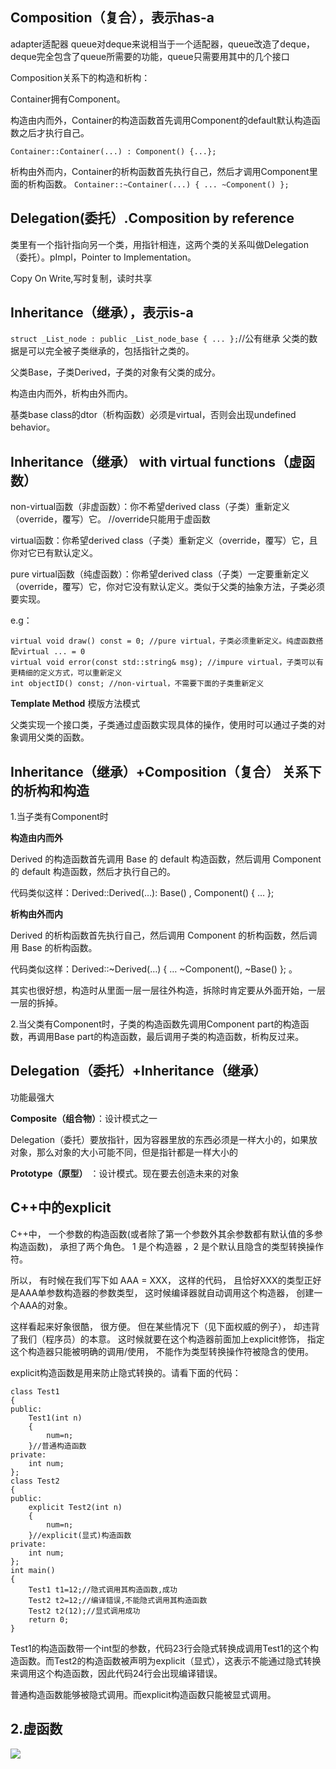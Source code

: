 ## Composition（复合），表示has-a ##
adapter适配器 queue对deque来说相当于一个适配器，queue改造了deque，deque完全包含了queue所需要的功能，queue只需要用其中的几个接口

Composition关系下的构造和析构：

Container拥有Component。

构造由内而外，Container的构造函数首先调用Component的default默认构造函数之后才执行自己。

```Container::Container(...) : Component() {...};```

析构由外而内，Container的析构函数首先执行自己，然后才调用Component里面的析构函数。
```Container::~Container(...) { ... ~Component() };```

## Delegation(委托）.Composition by reference ##
类里有一个指针指向另一个类，用指针相连，这两个类的关系叫做Delegation（委托）。pImpl，Pointer to Implementation。

Copy On Write,写时复制，读时共享

## Inheritance（继承），表示is-a ##
```struct _List_node : public _List_node_base { ... };```//公有继承
父类的数据是可以完全被子类继承的，包括指针之类的。

父类Base，子类Derived，子类的对象有父类的成分。

构造由内而外，析构由外而内。

基类base class的dtor（析构函数）必须是virtual，否则会出现undefined behavior。

## Inheritance（继承） with virtual functions（虚函数） ##
non-virtual函数（非虚函数）：你不希望derived class（子类）重新定义（override，覆写）它。 //override只能用于虚函数

virtual函数：你希望derived class（子类）重新定义（override，覆写）它，且你对它已有默认定义。

pure virtual函数（纯虚函数）：你希望derived class（子类）一定要重新定义（override，覆写）它，你对它没有默认定义。类似于父类的抽象方法，子类必须要实现。

e.g：
```
virtual void draw() const = 0; //pure virtual，子类必须重新定义。纯虚函数搭配virtual ... = 0 
virtual void error(const std::string& msg); //impure virtual，子类可以有更精细的定义方式，可以重新定义
int objectID() const; //non-virtual，不需要下面的子类重新定义
```

**Template Method** 模版方法模式

父类实现一个接口类，子类通过虚函数实现具体的操作，使用时可以通过子类的对象调用父类的函数。


## Inheritance（继承）+Composition（复合） 关系下的析构和构造 ##
1.当子类有Component时

**构造由内而外**

Derived 的构造函数首先调用 Base 的 default 构造函数，然后调用 Component 的 default 构造函数，然后才执行自己的。

代码类似这样：Derived::Derived(…): Base() , Component() { … };

**析构由外而内**

Derived 的析构函数首先执行自己，然后调用 Component 的析构函数，然后调用 Base 的析构函数。

代码类似这样：Derived::~Derived(…) { … ~Component(), ~Base() }; 。

其实也很好想，构造时从里面一层一层往外构造，拆除时肯定要从外面开始，一层一层的拆掉。

2.当父类有Component时，子类的构造函数先调用Component part的构造函数，再调用Base part的构造函数，最后调用子类的构造函数，析构反过来。


## Delegation（委托）+Inheritance（继承） ##
功能最强大 

**Composite（组合物）**：设计模式之一

Delegation（委托）要放指针，因为容器里放的东西必须是一样大小的，如果放对象，那么对象的大小可能不同，但是指针都是一样大小的

**Prototype（原型）** ：设计模式。现在要去创造未来的对象


## C++中的explicit ##
C++中， 一个参数的构造函数(或者除了第一个参数外其余参数都有默认值的多参构造函数)， 承担了两个角色。 1 是个构造器 ，2 是个默认且隐含的类型转换操作符。

所以， 有时候在我们写下如 AAA = XXX， 这样的代码， 且恰好XXX的类型正好是AAA单参数构造器的参数类型， 这时候编译器就自动调用这个构造器， 创建一个AAA的对象。

这样看起来好象很酷， 很方便。 但在某些情况下（见下面权威的例子）， 却违背了我们（程序员）的本意。 这时候就要在这个构造器前面加上explicit修饰， 指定这个构造器只能被明确的调用/使用， 不能作为类型转换操作符被隐含的使用。

explicit构造函数是用来防止隐式转换的。请看下面的代码：

	class Test1
	{
	public:
	    Test1(int n)
	    {
	        num=n;
	    }//普通构造函数
	private:
	    int num;
	};
	class Test2
	{
	public:
	    explicit Test2(int n)
	    {
	        num=n;
	    }//explicit(显式)构造函数
	private:
	    int num;
	};
	int main()
	{
	    Test1 t1=12;//隐式调用其构造函数,成功
	    Test2 t2=12;//编译错误,不能隐式调用其构造函数
	    Test2 t2(12);//显式调用成功
	    return 0;
	}

Test1的构造函数带一个int型的参数，代码23行会隐式转换成调用Test1的这个构造函数。而Test2的构造函数被声明为explicit（显式），这表示不能通过隐式转换来调用这个构造函数，因此代码24行会出现编译错误。

普通构造函数能够被隐式调用。而explicit构造函数只能被显式调用。

## 2.虚函数 ##
![](https://i.imgur.com/rLgBzuh.png)
